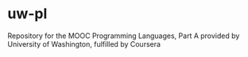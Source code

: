 # uw-pl
Repository for the MOOC Programming Languages, Part A provided by University of Washington, fulfilled by Coursera
